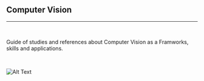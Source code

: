 ## Computer Vision 
<hr>
<br>


Guide of studies and references about Computer Vision as a Framworks, skills and applications. 


<br>

![Alt Text](https://fullscale.io/blog/wp-content/uploads/2019/05/full-scale-blog-machine-learning-in-computer-vision.jpg)

